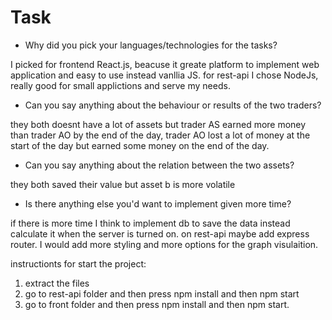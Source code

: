 # Task

* Why did you pick your languages/technologies for the tasks?

I picked for frontend React.js, beacuse it greate platform to implement web application and easy to use instead vanllia JS.
for rest-api I chose NodeJs, really good for small applictions and serve my needs.
* Can you say anything about the behaviour or results of the two traders?

they both doesnt have a lot of assets but trader AS earned more money than trader AO by the end of the day, trader AO lost a lot of money at the start of the day but earned some money on the end of the day.
* Can you say anything about the relation between the two assets?

they both saved their value but asset b is more volatile
* Is there anything else you'd want to implement given more time?

if there is more time I think to implement db to save the data instead calculate it when the server is turned on.
on rest-api maybe add express router.
I would add more styling and more options for the graph visulaition.

instructionts for start the project:
1. extract the files
2. go to rest-api folder and then press npm install and then npm start
3. go to front folder and then press npm install and then npm start.
